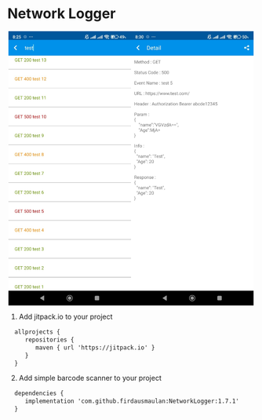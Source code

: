 # Network Logger

<div style="display: flex; justify-content: center;">
  <img src="https://github.com/firdausmaulan/NetworkLogger/blob/master/screenshot/list.jpeg" width="250">
  <img src="https://github.com/firdausmaulan/NetworkLogger/blob/master/screenshot/detail.jpeg" width="250">
</div>

1. Add jitpack.io to your project
```
  allprojects {
     repositories {
        maven { url 'https://jitpack.io' }
     }
  }
```

2. Add simple barcode scanner to your project
```
  dependencies {
     implementation 'com.github.firdausmaulan:NetworkLogger:1.7.1'
  }
```
